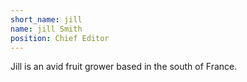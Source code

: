 ```yaml
---
short_name: jill
name: jill Smith
position: Chief Editor
---
```

Jill is an avid fruit grower based in the south of France.